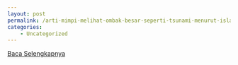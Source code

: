 ```yaml
---
layout: post
permalink: /arti-mimpi-melihat-ombak-besar-seperti-tsunami-menurut-islam/
categories:
    - Uncategorized
---
```


[Baca Selengkapnya](/04)